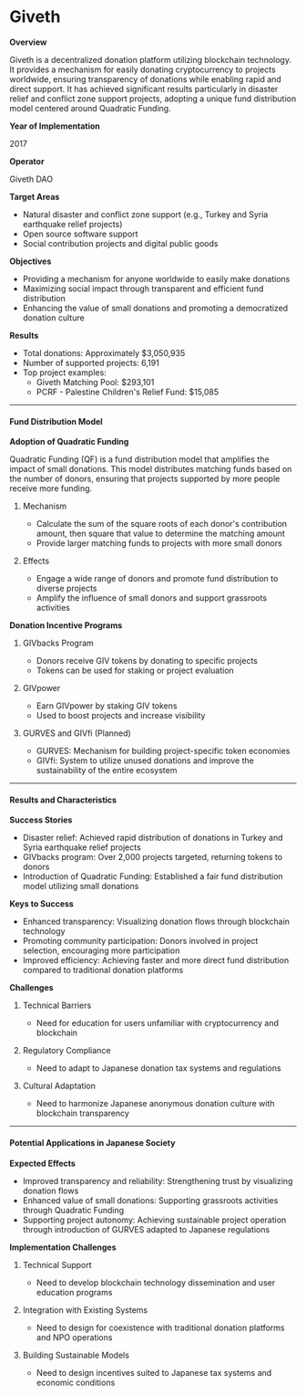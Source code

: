 # Giveth

**Overview**

Giveth is a decentralized donation platform utilizing blockchain technology. It provides a mechanism for easily donating cryptocurrency to projects worldwide, ensuring transparency of donations while enabling rapid and direct support. It has achieved significant results particularly in disaster relief and conflict zone support projects, adopting a unique fund distribution model centered around Quadratic Funding.

**Year of Implementation**

2017

**Operator**

Giveth DAO

**Target Areas**

* Natural disaster and conflict zone support (e.g., Turkey and Syria earthquake relief projects)
* Open source software support
* Social contribution projects and digital public goods

**Objectives**

* Providing a mechanism for anyone worldwide to easily make donations
* Maximizing social impact through transparent and efficient fund distribution
* Enhancing the value of small donations and promoting a democratized donation culture

**Results**

* Total donations: Approximately $3,050,935
* Number of supported projects: 6,191
* Top project examples:
  * Giveth Matching Pool: $293,101
  * PCRF - Palestine Children's Relief Fund: $15,085

***

#### Fund Distribution Model

**Adoption of Quadratic Funding**

Quadratic Funding (QF) is a fund distribution model that amplifies the impact of small donations. This model distributes matching funds based on the number of donors, ensuring that projects supported by more people receive more funding.

1. Mechanism
   * Calculate the sum of the square roots of each donor's contribution amount, then square that value to determine the matching amount
   * Provide larger matching funds to projects with more small donors

2. Effects
   * Engage a wide range of donors and promote fund distribution to diverse projects
   * Amplify the influence of small donors and support grassroots activities

**Donation Incentive Programs**

1. GIVbacks Program
   * Donors receive GIV tokens by donating to specific projects
   * Tokens can be used for staking or project evaluation

2. GIVpower
   * Earn GIVpower by staking GIV tokens
   * Used to boost projects and increase visibility

3. GURVES and GIVfi (Planned)
   * GURVES: Mechanism for building project-specific token economies
   * GIVfi: System to utilize unused donations and improve the sustainability of the entire ecosystem

***

#### Results and Characteristics

**Success Stories**

* Disaster relief: Achieved rapid distribution of donations in Turkey and Syria earthquake relief projects
* GIVbacks program: Over 2,000 projects targeted, returning tokens to donors
* Introduction of Quadratic Funding: Established a fair fund distribution model utilizing small donations

**Keys to Success**

* Enhanced transparency: Visualizing donation flows through blockchain technology
* Promoting community participation: Donors involved in project selection, encouraging more participation
* Improved efficiency: Achieving faster and more direct fund distribution compared to traditional donation platforms

**Challenges**

1. Technical Barriers
   * Need for education for users unfamiliar with cryptocurrency and blockchain

2. Regulatory Compliance
   * Need to adapt to Japanese donation tax systems and regulations

3. Cultural Adaptation
   * Need to harmonize Japanese anonymous donation culture with blockchain transparency

***

#### Potential Applications in Japanese Society

**Expected Effects**

* Improved transparency and reliability: Strengthening trust by visualizing donation flows
* Enhanced value of small donations: Supporting grassroots activities through Quadratic Funding
* Supporting project autonomy: Achieving sustainable project operation through introduction of GURVES adapted to Japanese regulations

**Implementation Challenges**

1. Technical Support
   * Need to develop blockchain technology dissemination and user education programs

2. Integration with Existing Systems
   * Need to design for coexistence with traditional donation platforms and NPO operations

3. Building Sustainable Models
   * Need to design incentives suited to Japanese tax systems and economic conditions 